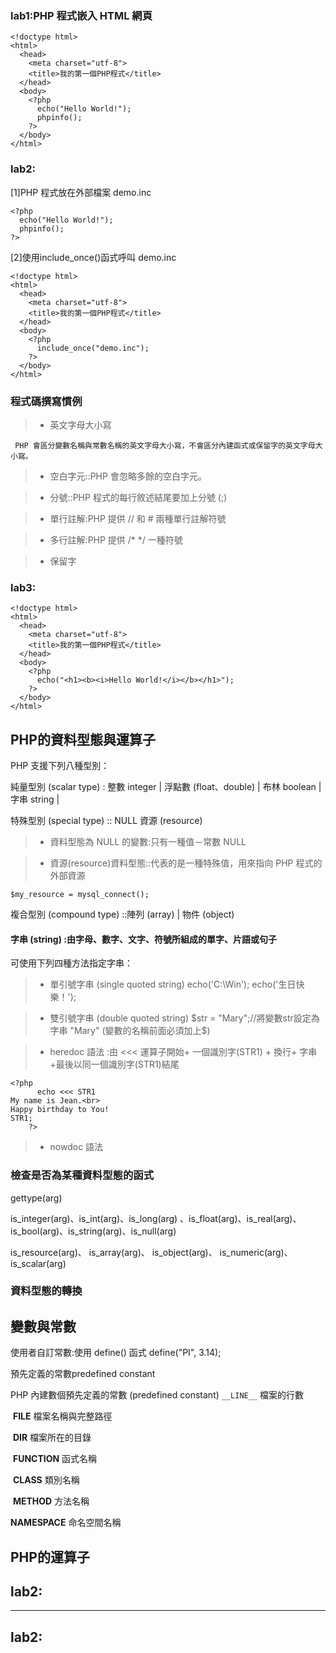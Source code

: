 
### lab1:PHP 程式嵌入 HTML 網頁

```
<!doctype html>
<html>
  <head>
    <meta charset="utf-8">
    <title>我的第一個PHP程式</title>
  </head>
  <body>
    <?php
      echo("Hello World!");
      phpinfo();
    ?>
  </body>
</html>
```

### lab2:

[1]PHP 程式放在外部檔案 demo.inc 

```
<?php
  echo("Hello World!");
  phpinfo();
?>
```
[2]使用include_once()函式呼叫 demo.inc

```
<!doctype html> 
<html>
  <head>
    <meta charset="utf-8">
    <title>我的第一個PHP程式</title>
  </head>
  <body>
    <?php
      include_once("demo.inc");
    ?>
  </body>
</html>
```

### 程式碼撰寫慣例 

>* 英文字母大小寫

	 PHP 會區分變數名稱與常數名稱的英文字母大小寫，不會區分內建函式或保留字的英文字母大小寫。

>* 空白字元::PHP 會忽略多餘的空白字元。

>* 分號::PHP 程式的每行敘述結尾要加上分號  (;)

>* 單行註解:PHP 提供  //  和  #  兩種單行註解符號

>* 多行註解:PHP 提供  /* */  一種符號

>* 保留字

### lab3:

```
<!doctype html>
<html>
  <head>
    <meta charset="utf-8">
    <title>我的第一個PHP程式</title>
  </head>
  <body>
    <?php
      echo("<h1><b><i>Hello World!</i></b></h1>");
    ?>
  </body>
</html>
```

## PHP的資料型態與運算子

PHP 支援下列八種型別： 

 純量型別  (scalar type) : 整數 integer | 浮點數 (float、double) | 布林 boolean | 字串 string | 

 特殊型別  (special type) :: NULL  資源  (resource) 
 
>* 資料型態為 NULL 的變數:只有一種值－常數 NULL 

>*  資源(resource)資料型態::代表的是一種特殊值，用來指向 PHP 程式的外部資源
```
$my_resource = mysql_connect();
```


複合型別 (compound type) ::陣列  (array) | 物件  (object) 


#### 字串  (string) :由字母、數字、文字、符號所組成的單字、片語或句子

可使用下列四種方法指定字串： 

>* 單引號字串  (single quoted string)   echo('C:\\Win');  echo('生日快樂！');

>* 雙引號字串  (double quoted string)    $str = "Mary";//將變數str設定為字串 "Mary" (變數的名稱前面必須加上$)

>* heredoc 語法 :由 <<< 運算子開始+ 一個識別字(STR1) + 換行+ 字串+最後以同一個識別字(STR1)結尾
```
<?php
      echo <<< STR1
My name is Jean.<br>
Happy birthday to You!
STR1;
    ?>
```
>* nowdoc 語法 

### 檢查是否為某種資料型態的函式

gettype(arg) 

is_integer(arg)、is_int(arg)、is_long(arg) 、is_float(arg)、is_real(arg)、is_bool(arg)、is_string(arg)、is_null(arg)

is_resource(arg)、 is_array(arg)、 is_object(arg)、 is_numeric(arg)、 is_scalar(arg) 

### 資料型態的轉換


## 變數與常數

使用者自訂常數:使用 define()  函式  define("PI", 3.14); 

預先定義的常數predefined constant

PHP 內建數個預先定義的常數  (predefined constant)
` __LINE__ `  檔案的行數

  __FILE__ 檔案名稱與完整路徑
  
  __DIR__ 檔案所在的目錄
  
  __FUNCTION__ 函式名稱

  __CLASS__ 類別名稱
  
  __METHOD__ 方法名稱

  __NAMESPACE__ 命名空間名稱

  
 


## PHP的運算子


lab2:
----------------------------------




----------------------------------
lab2:
----------------------------------





